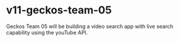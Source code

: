 # v11-geckos-team-05
Geckos Team 05 will be building a video search app with live search capability using the youTube API. 

